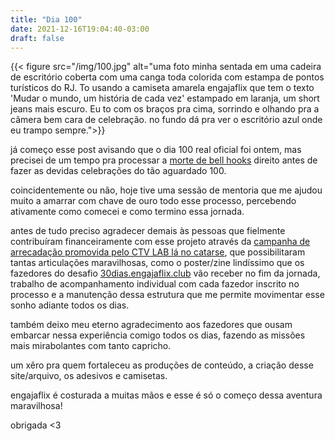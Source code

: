 ```yaml
---
title: "Dia 100"
date: 2021-12-16T19:04:40-03:00
draft: false
---
```


{{< figure src="/img/100.jpg" alt="uma foto minha sentada em uma cadeira de escritório coberta com uma canga toda colorida com estampa de pontos turísticos do RJ. To usando a camiseta amarela engajaflix que tem o texto 'Mudar o mundo, um história de cada vez' estampado em laranja, um short jeans mais escuro. Eu to com os braços pra cima, sorrindo e olhando pra a câmera bem cara de celebração. no fundo dá pra ver o escritório azul onde eu trampo sempre.">}}

já começo esse post avisando que o dia 100 real oficial foi ontem, mas precisei de um tempo pra processar a [morte de bell hooks](https://cem.engajaflix.club/timeline/lutobellhooks/) direito antes de fazer as devidas celebrações do tão aguardado 100.

coincidentemente ou não, hoje tive uma sessão de mentoria que me ajudou muito a amarrar com chave de ouro todo esse processo, percebendo ativamente como comecei e como termino essa jornada.

antes de tudo preciso agradecer demais às pessoas que fielmente contribuíram financeiramente com esse projeto através da [campanha de arrecadação promovida pelo CTV LAB lá no catarse](https://www.catarse.me/ctvlab), que possibilitaram tantas articulações maravilhosas, como o poster/zine lindíssimo que os fazedores do desafio [30dias.engajaflix.club](https://30dias.engajaflix.club) vão receber no fim da jornada, trabalho de acompanhamento individual com cada fazedor inscrito no processo e a manutenção dessa estrutura que me permite movimentar esse sonho adiante todos os dias. 

também deixo meu eterno agradecimento aos fazedores que ousam embarcar nessa experiência comigo todos os dias, fazendo as missões mais mirabolantes com tanto capricho.

um xêro pra quem fortaleceu as produções de conteúdo, a criação desse site/arquivo, os adesivos e camisetas. 

engajaflix é costurada a muitas mãos e esse é só o começo dessa aventura maravilhosa!

obrigada <3